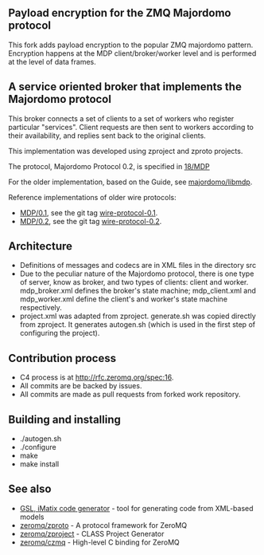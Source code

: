 Payload encryption for the ZMQ Majordomo protocol
---------------------------------------------------------------
This fork adds payload encryption to the popular ZMQ majordomo pattern.
Encryption happens at the MDP client/broker/worker level and is performed at the level of data frames.



A service oriented broker that implements the Majordomo protocol
----------------------------------------------------------------

This broker connects a set of clients to a set of workers who register particular "services". 
Client requests are then sent to workers according to their availability, and replies sent
back to the original clients.

This implementation was developed using zproject and zproto projects.

The protocol, Majordomo Protocol 0.2, is specified in
[18/MDP](http://rfc.zeromq.org/spec:18)

For the older implementation, based on the Guide, see
[majordomo/libmdp](libmdp).

Reference implementations of older wire protocols:

* [MDP/0.1](http://rfc.zeromq.org/spec:7), see the git tag
  [wire-protocol-0.1](https://github.com/zeromq/majordomo/tree/wire-protocol-0.1).
* [MDP/0.2](http://rfc.zeromq.org/spec:18), see the git tag
  [wire-protocol-0.2](https://github.com/zeromq/majordomo/tree/wire-protocol-0.2).


Architecture
------------

* Definitions of messages and codecs are in XML files in the directory src
* Due to the peculiar nature of the Majordomo protocol, there is one type of server,
  know as broker, and two types of clients: client and worker. mdp_broker.xml defines
  the broker's state machine; mdp_client.xml and mdp_worker.xml define the client's
  and worker's state machine respectively.
* project.xml was adapted from zproject. generate.sh was copied directly from zproject.
  It generates autogen.sh (which is used in the first step of configuring the project).
 

Contribution process
--------------------

* C4 process is at http://rfc.zeromq.org/spec:16.
* All commits are be backed by issues.
* All commits are made as pull requests from forked work repository.


Building and installing
-----------------------

* ./autogen.sh
* ./configure
* make
* make install

See also
--------

* [GSL, iMatix code generator](https://github.com/imatix/gsl) - tool for generating code
  from XML-based models
* [zeromq/zproto](https://github.com/zeromq/zproto) - A protocol framework for ZeroMQ
* [zeromq/zproject](https://github.com/zeromq/zproject) - CLASS Project Generator
* [zeromq/czmq](https://github.com/zeromq/czmq) - High-level C binding for ZeroMQ
